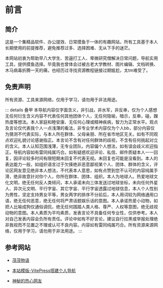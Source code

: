 # 前言

## 简介

这是一个集精品软件、办公提效、日常摸鱼于一体的有趣网站，所有工具基于本人长期使用的前提推荐，避免推荐过多、选择困难、无从下手的迷茫。

本网站初衷为帮助早八大学生、苦逼打工人、卑微研究僧解决日常问题，导航实用工具，提供摸鱼选择。毕竟我也曾体会过被古老大学教材、图片编辑、文档转换、木马病毒折腾一天的痛，也经历过寻找资源教程链接过期尴尬，太tm难受了。

## 免责声明

所有资源、工具来源网络，仅用于学习，请勿用于非法用途。

::: details 叠甲
本导航内容仅字面含义，非引战，非水军，非反串，仅为个人感想无任何衍生含义内容不代表任何其他团体个人，无任何隐喻，暗示，反串，碰，蹭热度等想法。本人家庭和睦安康、无任何心理或精神疾病，智力为正常水平。观点及言论仅代表我个人一点浅薄的看法，非专业学术内容仅为个人bb，部分内容仅为猜测不代表实际，与本人所在群体、父母亲朋、所在省市地区无关。如有不同观点欢迎礼貌讨论感谢指正。本言论不含有对任何群体的歧视，不含有任何挑起对立的含义。本人认知范围浅薄，无专业团队，内容偏个人想法，如有误会歧义欢迎指正。导航内容如有雷同纯属巧合。如有疑惑欢迎评论、私信、邮件质疑本人一一回复，因评论较多时间有限短期未回复不代表无视。未回复也可能是没看到。本人的表达能力一般，如组织语言过于欠揍绝非恶意鄙视某个人、团体、群体的含义，评论区网友意见绝非本人想法，不代表本人意思，如有点赞到您不认可的内容纯属手滑，绝非故意针对你个人，你所在群体、团体、组织。本人为地球人。热爱地球文化文明，绝无任何反人类倾问，本人承诺未向三体发送过地球坐标，未向任何外星人、异次元文明、平行字宙、其它字宙、平行字宙透露过地球信息，本人个人性别为男性，坚定支持男女平等，男女两字的排序不分前后，本人用词较为网络通用口语，绝无任何恶意，绝无任何将严肃话题娱乐话的意图。本人承诺热爱小动物，如把人比喻成狗仅通俗调侃，绝无任何践踏人类人格、尊严、人权等意图，绝无歧视动物的意图。本人素质为平均素质，发表言论不具备任何专业性，仅供参考。本人对自己发表内容会负所有责任。评论中如有不好言论，建议自行拉黑或举报处理绝非我视而不见置之不理或认可不良内容。内容如有雷同纯属巧合。所有资源来源网络，仅用于学习，请勿用于非法用途。
:::

## 参考网站

* [茂茂物语](https://notes.fe-mm.com/)

* [本站模版-VitePress搭建个人导航](https://vitepress.yiov.top/nav/)

* [神秘的热心网友](https://imyshare.com/)
